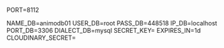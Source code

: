 PORT=8112

NAME_DB=animodb01
USER_DB=root
PASS_DB=448518
IP_DB=localhost
PORT_DB=3306
DIALECT_DB=mysql
SECRET_KEY=
EXPIRES_IN=1d
CLOUDINARY_SECRET=